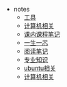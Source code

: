 <!-- _sidebar.md -->


* notes
  * [工具](工具/)
  * [计算机相关](计算机/)
  * [课内课程笔记](课内课程笔记/)
  * [一生一芯](一生一芯/)
  * [阅读笔记](阅读笔记/)
  * [专业知识](专业知识/)
  * [ubuntu相关](ubuntu/)
  * [计算机相关](计算机/)


<!--* 配置-->
  <!--* [配置项]()-->
  <!--* [主题]()-->
  <!--* [使用插件]()-->
  <!--* [Markdown 配置]()-->
  <!--* [代码高亮]()-->
